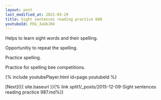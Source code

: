 ```yaml
---
layout: post
last_modified_at: 2021-03-29
title: Sight sentences reading practice 688
youtubeId: FEG_3aUkJ04
---
```

 
 
Helps to learn sight words and their spelling.

Opportunitiy to repeat the spelling. 

Practice spelling. 
 
Practice for spelling bee competitions. 
 
{% include youtubePlayer.html id=page.youtubeId %}
 
 

[Next]({{ site.baseurl }}{% link  split1/_posts/2015-12-09-Sight sentences reading practice 987.md%})
 
